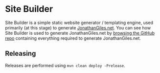# Site Builder

Site Builder is a simple static website generator / templating engine, used primarily (at this stage) to generate [JonathanGiles.net](http://www.jonathangiles.net). You can see how Site Builder is used to generate JonathanGiles.net by [browsing the GitHub repo](https://github.com/jonathangiles/jonathangiles.net) containing everything required to generate JonathanGiles.net.

## Releasing

Releases are performed using `mvn clean deploy -Prelease`.